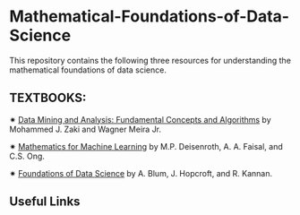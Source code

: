 # Mathematical-Foundations-of-Data-Science
This repository contains the following three resources for understanding the mathematical foundations of data science.
##  TEXTBOOKS:
&#10039; <a href="http://www.dataminingbook.info/pmwiki.php/Main/BookResources">Data Mining and Analysis: Fundamental Concepts and Algorithms</a> by Mohammed J. Zaki and Wagner Meira Jr.

&#10039; <a href="https://mml-book.github.io/">Mathematics for Machine Learning</a> by M.P. Deisenroth, A. A. Faisal, and C.S. Ong.

&#10039; <a href="https://www.cs.cornell.edu/jeh/book.pdf">Foundations of Data Science</a> by A. Blum, J. Hopcroft, and R. Kannan.
## Useful Links
